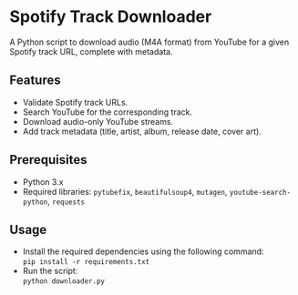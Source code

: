 # Spotify Track Downloader

A Python script to download audio (M4A format) from YouTube for a given Spotify track URL, complete with metadata.

## Features
- Validate Spotify track URLs.
- Search YouTube for the corresponding track.
- Download audio-only YouTube streams.
- Add track metadata (title, artist, album, release date, cover art).

## Prerequisites
- Python 3.x
- Required libraries: `pytubefix`, `beautifulsoup4`, `mutagen`, `youtube-search-python`, `requests`

## Usage
- Install the required dependencies using the following command:  
  `pip install -r requirements.txt`
- Run the script:  
  `python downloader.py`

